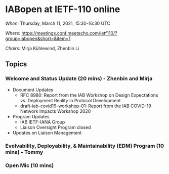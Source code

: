 # IABopen at IETF-110 online

*When:* Thursday, March 11, 2021, 15:30-16:30 UTC

*Where:* https://meetings.conf.meetecho.com/ietf110/?group=iabopen&short=&item=1

*Chairs:* Mirja Kühlewind, Zhenbin Li

## Topics

### Welcome and Status Update (20 mins) - Zhenbin and Mirja
* Document Updates
  - RFC 8980: Report from the IAB Workshop on Design Expectations vs. Deployment Reality in Protocol Development
  - draft-iab-covid19-workshop-01: Report from the IAB COVID-19 Network Impacts Workshop 2020
* Program Updates
  - IAB IETF-IANA Group
  - Liaison Oversight Program closed
* Updates on Liaison Management  

### Evolvability, Deployability, & Maintainability (EDM) Program (10 mins) - Tommy

### Open Mic (10 mins)
